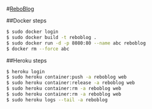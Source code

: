 #[ReboBlog](https://reboblog.herokuapp.com)

##Docker steps
```bash
$ sudo docker login
$ sudo docker build -t reboblog .
$ sudo docker run -d -p 8080:80 --name abc reboblog
$ docker rm --force abc
```
##Heroku steps
```bash
$ heroku login
$ sudo heroku container:push -a reboblog web
$ sudo heroku container:release -a reboblog web
$ sudo heroku container:rm -a reboblog web
$ sudo heroku container:rm -a reboblog web
$ sudo heroku logs --tail -a reboblog
```
